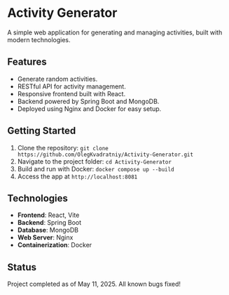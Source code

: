 # Activity Generator

A simple web application for generating and managing activities, built with modern technologies.

## Features
- Generate random activities.
- RESTful API for activity management.
- Responsive frontend built with React.
- Backend powered by Spring Boot and MongoDB.
- Deployed using Nginx and Docker for easy setup.

## Getting Started
1. Clone the repository: `git clone https://github.com/OlegKvadratniy/Activity-Generator.git`
2. Navigate to the project folder: `cd Activity-Generator`
3. Build and run with Docker: `docker compose up --build`
4. Access the app at `http://localhost:8081`

## Technologies
- **Frontend**: React, Vite
- **Backend**: Spring Boot
- **Database**: MongoDB
- **Web Server**: Nginx
- **Containerization**: Docker

## Status
Project completed as of May 11, 2025. All known bugs fixed!
